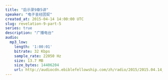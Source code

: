 ```yaml
---
title: "启示录9章5讲"
speaker: "电子圣经团契"
created_at: 2015-04-14 14:00:00 UTC
slug: revelation-9-part-5
series: true
description: "广播电台"
audio:
  mp3_low:
    length: '1:00:01'
    bitrate: 32 Kbps
    sample_rate: 22050 Hz
    size: 13.7 MB
    size_bytes: 14406204
    url: http://audiocdn.ebiblefellowship.com/zh/radio/2015/2015.04.14_EBF_-_Revelation_9_Part_5.mp3
---
```

